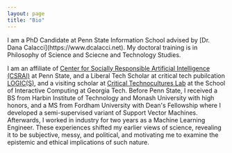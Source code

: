 ```yaml
---
layout: page
title: "Bio"
---
```


<div class="bio-page pubs" markdown="1">
<div markdown="1">
I am a PhD Candidate at Penn State Information School advised by [Dr. Dana Calacci](https://www.dcalacci.net). My doctoral training is in Philosophy of Science and Sciecne and Technology Studies.

  I am an affiliate of [Center for Socially Responsible Artificial Intelligence (CSRAI)](https://csrai.psu.edu) at Penn State, and a Liberal Tech Scholar at critical tech pubilcation [LOGIC(S)](https://logicmag.io), and a visiting scholar at [Critical Technocultures Lab](https://www.crit-technocultures.com) at the School of Interactive Computing at Georgia Tech.
  Before Penn State, I received a BS from Harbin Institute of Technology and Monash University with high honors, and a MS from Fordham University with Dean's Fellowship where I developed a semi-supervised variant of Support Vector Machines. Afterwards, I worked in industry for two years as a Machine Learning Engineer.
  These experiences shifted my earlier views of science, revealing it to be subjective, messy, and political, and motivating me to examine the epistemic and ethical implications of such nature.
</div>

</div>


